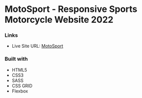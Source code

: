 # MotoSport - Responsive Sports Motorcycle Website 2022

### Links

- Live Site URL: [MotoSport](https://jessarthuro.github.io/motosport/)

### Built with

- HTML5
- CSS3
- SASS
- CSS GRID
- Flexbox
